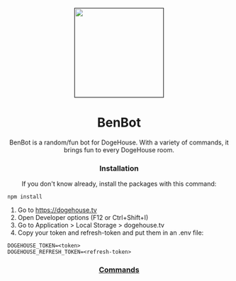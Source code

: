 <p align="center">
  <a href="https://dogehouse.tv/user/benbot">
  <img src="https://user-images.githubusercontent.com/76412158/112184874-a653d300-8bcd-11eb-9786-83c5b1ce60e0.png" border="1" width="200" height="200"/>
  </a>
</p>

<h1 align="center">
  <strong>BenBot</strong><br>
</h1>


<p align="center">
  BenBot is a random/fun bot for DogeHouse. With a variety of commands, it brings fun to every DogeHouse room.
</p>


<h3 align="center">
  <strong>Installation</strong>
</h3>

<p align="center">
If you don't know already, install the packages with this command:

```
npm install
```

1. Go to https://dogehouse.tv
2. Open Developer options (F12 or Ctrl+Shift+I)
3. Go to Application > Local Storage > dogehouse.tv
4. Copy your token and refresh-token and put them in an .env file:

```
DOGEHOUSE_TOKEN=<token>
DOGEHOUSE_REFRESH_TOKEN=<refresh-token>
```
</p>

<h3 align="center">
  <a href="https://dragonism.gitbook.io/benbot/commands">Commands</a>
  </h3>
